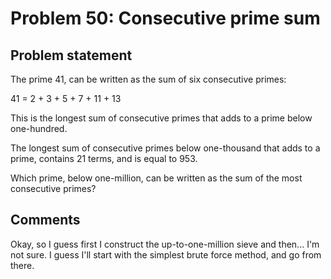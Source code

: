 # Problem 50: Consecutive prime sum

## Problem statement

<p>The prime 41, can be written as the sum of six consecutive primes:</p>
<div class="center">41 = 2 + 3 + 5 + 7 + 11 + 13</div>
<p>This is the longest sum of consecutive primes that adds to a prime below one-hundred.</p>
<p>The longest sum of consecutive primes below one-thousand that adds to a prime, contains 21 terms, and is equal to 953.</p>
<p>Which prime, below one-million, can be written as the sum of the most consecutive primes?</p>

## Comments

Okay, so I guess first I construct the up-to-one-million sieve and then... I'm not sure.
I guess I'll start with the simplest brute force method, and go from there.